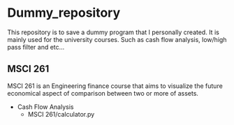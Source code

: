 # **Dummy_repository**
This repository is to save a dummy program that I personally created. It is mainly used for the university courses. Such as cash flow analysis, low/high pass filter and etc...

## MSCI 261
MSCI 261 is an Engineering finance course that aims to visualize the future economical aspect of comparison between two or more of assets. 
- Cash Flow Analysis
  - MSCI 261/calculator.py
